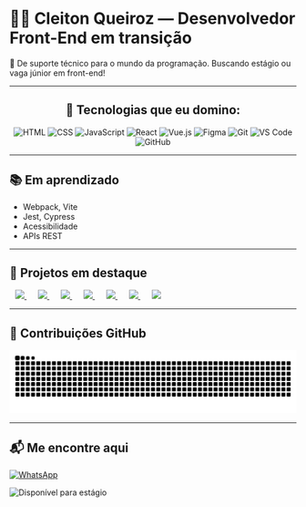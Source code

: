 # 👨‍💻 Cleiton Queiroz — Desenvolvedor Front-End em transição

🎯 De suporte técnico para o mundo da programação. Buscando estágio ou vaga júnior em front-end!

---

<div align="center">

  <h2>🚀 Tecnologias que eu domino:</h2>

  <img src="https://skillicons.dev/icons?i=html" title="HTML" style="pointer-events: none;" />
  <img src="https://skillicons.dev/icons?i=css" title="CSS" style="pointer-events: none;" />
  <img src="https://skillicons.dev/icons?i=javascript" title="JavaScript" style="pointer-events: none;" />
  <img src="https://skillicons.dev/icons?i=react" title="React" style="pointer-events: none;" />
  <img src="https://skillicons.dev/icons?i=vue" title="Vue.js" style="pointer-events: none;" />
  <img src="https://skillicons.dev/icons?i=figma" title="Figma" style="pointer-events: none;" />
  <img src="https://skillicons.dev/icons?i=git" title="Git" style="pointer-events: none;" />
  <img src="https://skillicons.dev/icons?i=vscode" title="VS Code" style="pointer-events: none;" />
  <img src="https://skillicons.dev/icons?i=github" title="GitHub" style="pointer-events: none;" />

</div>

---

## 📚 Em aprendizado
- Webpack, Vite
- Jest, Cypress
- Acessibilidade
- APIs REST

---

<div align="left">
  <h2>💼 Projetos em destaque</h2>
  <a href="https://github.com/CleitonQ/portfolio" style="margin: 0 10px;">
    <img src="https://img.shields.io/badge/Portfólio-000?style=for-the-badge&logo=github&logoColor=white" />
  </a>
  <a href="https://github.com/CleitonQ/devlinks" style="margin: 0 10px;">
    <img src="https://img.shields.io/badge/DevLinks-000?style=for-the-badge&logo=github&logoColor=white" />
  </a>
   <a href="https://github.com/CleitonQ/portfolio" style="margin: 0 10px;">
    <img src="https://img.shields.io/badge/Portfólio-000?style=for-the-badge&logo=github&logoColor=white" />
  </a>
  <a href="https://github.com/CleitonQ/devlinks" style="margin: 0 10px;">
    <img src="https://img.shields.io/badge/DevLinks-000?style=for-the-badge&logo=github&logoColor=white" />
  </a>
   <a href="https://github.com/CleitonQ/portfolio" style="margin: 0 10px;">
    <img src="https://img.shields.io/badge/Portfólio-000?style=for-the-badge&logo=github&logoColor=white" />
  </a>
  <a href="https://github.com/CleitonQ/devlinks" style="margin: 0 10px;">
    <img src="https://img.shields.io/badge/DevLinks-000?style=for-the-badge&logo=github&logoColor=white" />
  </a>
   <a href="https://github.com/CleitonQ/portfolio" style="margin: 0 10px;">
    <img src="https://img.shields.io/badge/Portfólio-000?style=for-the-badge&logo=github&logoColor=white" />
  </a>
</div>

---

## 🐍 Contribuições GitHub

<picture>
  <source media="(prefers-color-scheme: dark)"
         srcset="https://raw.githubusercontent.com/CleitonQ/CleitonQ/output/github-snake-dark.svg" />
  <source media="(prefers-color-scheme: light)"
         srcset="https://raw.githubusercontent.com/CleitonQ/CleitonQ/output/github-snake.svg" />
  <img alt="GitHub Snake"
       src="https://raw.githubusercontent.com/CleitonQ/CleitonQ/output/github-snake.svg" />
</picture>



---

## 📬 Me encontre aqui

[![WhatsApp](https://img.shields.io/badge/WhatsApp-Contato-green?style=flat-square&logo=whatsapp&logoColor=white)](https://wa.me/15996295847)

![Disponível para estágio](https://img.shields.io/badge/Estágio-Disponível-green?style=for-the-badge&logo=github)


